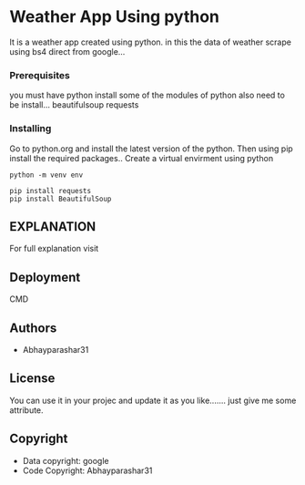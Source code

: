 # Weather App Using python

It is a weather app created using python. in this the data of weather scrape using bs4 direct from google...


### Prerequisites

you must have python install
some of the modules of python also need to be install...
beautifulsoup
requests


### Installing
Go to python.org and install the latest version of the python. Then using pip install the required packages..
Create a virtual envirment using python

```
python -m venv env
```
```
pip install requests
pip install BeautifulSoup
```

## EXPLANATION

For full explanation visit 

## Deployment

CMD

## Authors

* Abhayparashar31

## License

You can use it in your projec and update it as you like....... just give me some attribute.

## Copyright
* Data copyright: google
* Code Copyright: Abhayparashar31
